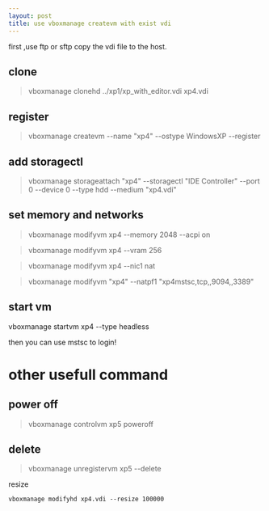 ```yaml
---
layout: post
title: use vboxmanage createvm with exist vdi
---
```




first ,use ftp or sftp copy the vdi file to the host.


clone
-----
> vboxmanage clonehd ../xp1/xp_with_editor.vdi xp4.vdi

register
-----

> vboxmanage createvm --name "xp4" --ostype WindowsXP --register


add storagectl
-----

> vboxmanage storageattach "xp4" --storagectl "IDE Controller" --port 0 --device 0 --type hdd --medium "xp4.vdi"

set memory and networks
-----

> vboxmanage modifyvm xp4 --memory 2048 --acpi on

> vboxmanage modifyvm xp4 --vram 256

> vboxmanage modifyvm xp4 --nic1 nat

> vboxmanage modifyvm  "xp4" --natpf1 "xp4mstsc,tcp,,9094,,3389"


start vm
-----

vboxmanage startvm xp4 --type headless



then you can use mstsc to login!



other usefull command
========

power off
---

> vboxmanage controlvm xp5 poweroff

delete
-----


> vboxmanage unregistervm xp5 --delete


resize

    vboxmanage modifyhd xp4.vdi --resize 100000


